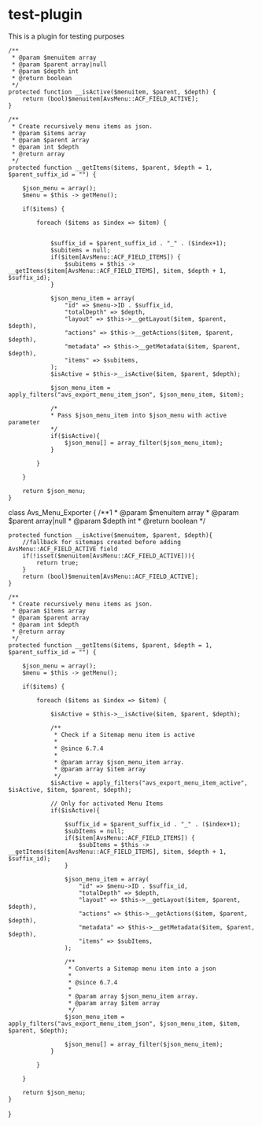 # test-plugin
This is a plugin for testing purposes


    /**
     * @param $menuitem array
     * @param $parent array|null
     * @param $depth int
     * @return boolean
     */
    protected function __isActive($menuitem, $parent, $depth) {
        return (bool)$menuitem[AvsMenu::ACF_FIELD_ACTIVE];
    }

    /**
     * Create recursively menu items as json.
     * @param $items array
     * @param $parent array
     * @param int $depth
     * @return array
     */
    protected function __getItems($items, $parent, $depth = 1, $parent_suffix_id = "") {
        
        $json_menu = array();
        $menu = $this -> getMenu();        

        if($items) {

            foreach ($items as $index => $item) {
                
                
                $suffix_id = $parent_suffix_id . "_" . ($index+1);
                $subitems = null;
                if($item[AvsMenu::ACF_FIELD_ITEMS]) {
                    $subitems = $this -> __getItems($item[AvsMenu::ACF_FIELD_ITEMS], $item, $depth + 1, $suffix_id);
                }                                                
                
                $json_menu_item = array(                       
                    "id" => $menu->ID . $suffix_id,
                    "totalDepth" => $depth,
                    "layout" => $this->__getLayout($item, $parent, $depth),
                    "actions" => $this->__getActions($item, $parent, $depth),
                    "metadata" => $this->__getMetadata($item, $parent, $depth),
                    "items" => $subitems,
                );                
                $isActive = $this->__isActive($item, $parent, $depth);
                
                $json_menu_item = apply_filters("avs_export_menu_item_json", $json_menu_item, $item);
                
                /*
                * Pass $json_menu_item into $json_menu with active parameter
                */
                if($isActive){
                    $json_menu[] = array_filter($json_menu_item);
                }

            }

        }

        return $json_menu;
    }
    
    
    
    
    
    
   class Avs_Menu_Exporter
{
	/**1
	* @param $menuitem array
	* @param $parent array|null
	* @param $depth int
	* @return boolean 
	*/

	protected function __isActive($menuitem, $parent, $depth){
		//fallback for sitemaps created before adding AvsMenu::ACF_FIELD_ACTIVE field
		if(!isset($menuitem[AvsMenu::ACF_FIELD_ACTIVE])){
			return true;
		}
		return (bool)$menuitem[AvsMenu::ACF_FIELD_ACTIVE];
	}

    /**
     * Create recursively menu items as json.
     * @param $items array
     * @param $parent array
     * @param int $depth
     * @return array
     */
    protected function __getItems($items, $parent, $depth = 1, $parent_suffix_id = "") {

        $json_menu = array();
        $menu = $this -> getMenu();

        if($items) {

            foreach ($items as $index => $item) {

                $isActive = $this->__isActive($item, $parent, $depth);

                /**
                 * Check if a Sitemap menu item is active
                 *
                 * @since 6.7.4
                 *
                 * @param array $json_menu_item array.
                 * @param array $item array
                 */
                $isActive = apply_filters("avs_export_menu_item_active", $isActive, $item, $parent, $depth);

                // Only for activated Menu Items
                if($isActive){

                    $suffix_id = $parent_suffix_id . "_" . ($index+1);
                    $subItems = null;
                    if($item[AvsMenu::ACF_FIELD_ITEMS]) {
                        $subItems = $this -> __getItems($item[AvsMenu::ACF_FIELD_ITEMS], $item, $depth + 1, $suffix_id);
                    }

                    $json_menu_item = array(
                        "id" => $menu->ID . $suffix_id,
                        "totalDepth" => $depth,
                        "layout" => $this->__getLayout($item, $parent, $depth),
                        "actions" => $this->__getActions($item, $parent, $depth),
                        "metadata" => $this->__getMetadata($item, $parent, $depth),
                        "items" => $subItems,
                    );

                    /**
                     * Converts a Sitemap menu item into a json
                     *
                     * @since 6.7.4
                     *
                     * @param array $json_menu_item array.
                     * @param array $item array
                     */
                    $json_menu_item = apply_filters("avs_export_menu_item_json", $json_menu_item, $item, $parent, $depth);

                    $json_menu[] = array_filter($json_menu_item);
                }

            }

        }

        return $json_menu;
    }






}



